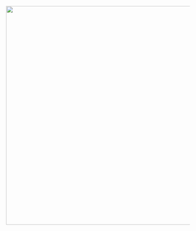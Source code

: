 <img src="https://user-images.githubusercontent.com/30152444/34833176-6d587fd0-f6b4-11e7-9552-a0d8d0d74bce.png" width=600 height=600>
